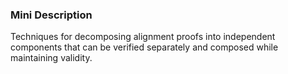 ### Mini Description

Techniques for decomposing alignment proofs into independent components that can be verified separately and composed while maintaining validity.

